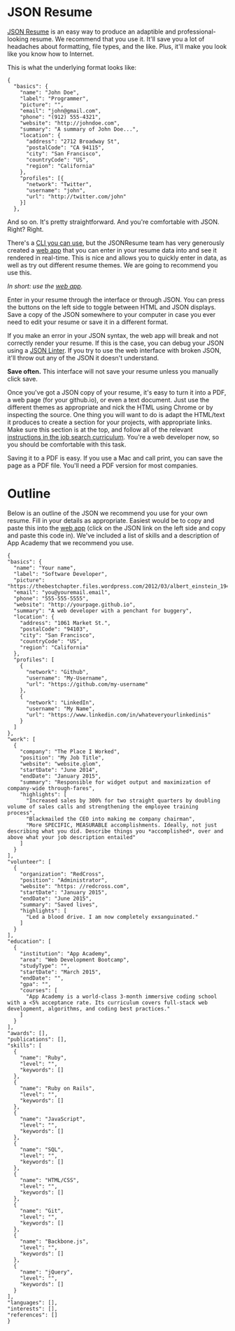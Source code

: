 # JSON Resume

[JSON Resume] is an easy way to produce an adaptible and professional-looking resume. We recommend that you use it. It'll save you a lot of headaches about formatting, file types, and the like. Plus, it'll make you look like you know how to Internet.

This is what the underlying format looks like:
```
{
  "basics": {
    "name": "John Doe",
    "label": "Programmer",
    "picture": "",
    "email": "john@gmail.com",
    "phone": "(912) 555-4321",
    "website": "http://johndoe.com",
    "summary": "A summary of John Doe...",
    "location": {
      "address": "2712 Broadway St",
      "postalCode": "CA 94115",
      "city": "San Francisco",
      "countryCode": "US",
      "region": "California"
    },
    "profiles": [{
      "network": "Twitter",
      "username": "john",
      "url": "http://twitter.com/john"
    }]
  },

  ```
  And so on. It's pretty straightforward. And you're comfortable with JSON. Right? Right.

  There's a [CLI you can use], but the JSONResume team has very generously created a [web app] that you can enter in your resume data into and see it rendered in real-time. This is nice and allows you to quickly enter in data, as well as try out different resume themes. We are going to recommend you use this.

  *In short: use the [web app].*

  Enter in your resume through the interface or through JSON. You can press the buttons on the left side to toggle between HTML and JSON displays. Save a copy of the JSON somewhere to your computer in case you ever need to edit your resume or save it in a different format.

  If you make an error in your JSON syntax, the web app will break and not correctly render your resume. If this is the case, you can debug your JSON using a [JSON Linter]. If you try to use the web interface with broken JSON, it'll throw out any of the JSON it doesn't understand.

  **Save often.** This interface will not save your resume unless you manually click save.

  Once you've got a JSON copy of your resume, it's easy to turn it into a PDF, a web page (for your github.io), or even a text document. Just use the different themes as appropriate and nick the HTML using Chrome or by inspecting the source. One thing you will want to do is adapt the HTML/text it produces to create a section for your projects, with appropriate links. Make sure this section is at the top, and follow all of the relevant [instructions in the job search curriculum][curriculum]. You're a web developer now, so you should be comfortable with this task.
  
  Saving it to a PDF is easy. If you use a Mac and call print, you can save the page as a PDF file. You'll need a PDF version for most companies.

  # Outline
  Below is an outline of the JSON we recommend you use for your own resume. Fill in your details as appropriate. Easiest would be to copy and paste this into the [web app] (click on the JSON link on the left side and copy and paste this code in). We've included a list of skills and a description of App Academy that we recommend you use.

  ```
{
  "basics": {
    "name": "Your name",
    "label": "Software Developer",
    "picture": "https://thebestchapter.files.wordpress.com/2012/03/albert_einstein_1947_square_cropped.jpg",
    "email": "you@youremail.email",
    "phone": "555-555-5555",
    "website": "http://yourpage.github.io",
    "summary": "A web developer with a penchant for buggery",
    "location": {
      "address": "1061 Market St.",
      "postalCode": "94103",
      "city": "San Francisco",
      "countryCode": "US",
      "region": "California"
    },
    "profiles": [
      {
        "network": "Github",
        "username": "My-Username",
        "url": "https://github.com/my-username"
      },
      {
        "network": "LinkedIn",
        "username": "My Name",
        "url": "https://www.linkedin.com/in/whateveryourlinkedinis"
      }
    ]
  },
  "work": [
    {
      "company": "The Place I Worked",
      "position": "My Job Title",
      "website": "website.glom",
      "startDate": "June 2014",
      "endDate": "January 2015",
      "summary": "Responsible for widget output and maximization of company-wide through-fares",
      "highlights": [
        "Increased sales by 300% for two straight quarters by doubling volume of sales calls and strengthening the employee training process",
        "Blackmailed the CEO into making me company chairman",
        "More SPECIFIC, MEASURABLE accomplishments. Ideally, not just describing what you did. Describe things you *accomplished*, over and above what your job description entailed"
      ]
    }
  ],
  "volunteer": [
    {
      "organization": "RedCross",
      "position": "Administrator",
      "website": "https: //redcross.com",
      "startDate": "January 2015",
      "endDate": "June 2015",
      "summary": "Saved lives",
      "highlights": [
        "Led a blood drive. I am now completely exsanguinated."
      ]
    }
  ],
  "education": [
    {
      "institution": "App Academy",
      "area": "Web Development Bootcamp",
      "studyType": "",
      "startDate": "March 2015",
      "endDate": "",
      "gpa": "",
      "courses": [
        "App Academy is a world-class 3-month immersive coding school with a <5% acceptance rate. Its curriculum covers full-stack web development, algorithms, and coding best practices."
      ]
    }
  ],
  "awards": [],
  "publications": [],
  "skills": [
    {
      "name": "Ruby",
      "level": "",
      "keywords": []
    },
    {
      "name": "Ruby on Rails",
      "level": "",
      "keywords": []
    },
    {
      "name": "JavaScript",
      "level": "",
      "keywords": []
    },
    {
      "name": "SQL",
      "level": "",
      "keywords": []
    },
    {
      "name": "HTML/CSS",
      "level": "",
      "keywords": []
    },
    {
      "name": "Git",
      "level": "",
      "keywords": []
    },
    {
      "name": "Backbone.js",
      "level": "",
      "keywords": []
    },
    {
      "name": "jQuery",
      "level": "",
      "keywords": []
    }
  ],
  "languages": [],
  "interests": [],
  "references": []
}
```


[JSON Resume]:https://jsonresume.org/themes/
[CLI you can use]:https://jsonresume.org/getting-started/
[web app]:http://registry.jsonresume.org/#mu
[JSON Linter]:http://jsonlint.com/
[curriculum]:./resume.md
